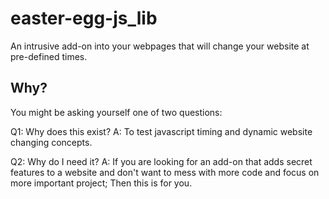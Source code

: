 # easter-egg-js_lib
An intrusive add-on into your webpages that will change your website at pre-defined times.
## Why?
You might be asking yourself one of two questions:

Q1:  Why does this exist?
A: To test javascript timing and dynamic website changing concepts.

Q2: Why do I need it?
A: If you are looking for an add-on that adds secret features to a website and don't want to mess with more code and focus on more important project; Then this is for you. 
